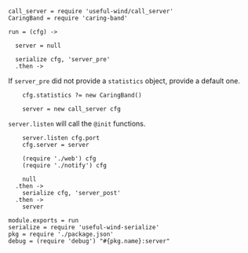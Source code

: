     call_server = require 'useful-wind/call_server'
    CaringBand = require 'caring-band'

    run = (cfg) ->

      server = null

      serialize cfg, 'server_pre'
      .then ->

If `server_pre` did not provide a `statistics` object, provide a default one.

        cfg.statistics ?= new CaringBand()

        server = new call_server cfg

`server.listen` will call the `@init` functions.

        server.listen cfg.port
        cfg.server = server

        (require './web') cfg
        (require './notify') cfg

        null
      .then ->
        serialize cfg, 'server_post'
      .then ->
        server

    module.exports = run
    serialize = require 'useful-wind-serialize'
    pkg = require './package.json'
    debug = (require 'debug') "#{pkg.name}:server"
